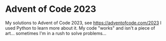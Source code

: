 # Advent of Code 2023

My solutions to Advent of Code 2023, see https://adventofcode.com/2023
I used Python to learn more about it. My code "works" and isn't a piece of art... sometimes I'm in a rush to solve problems...
